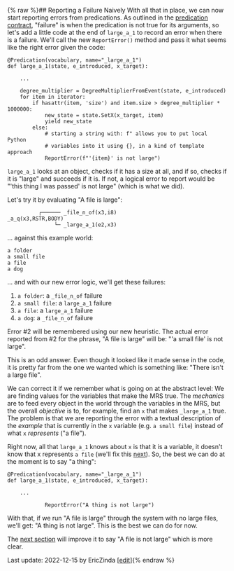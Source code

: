 {% raw %}## Reporting a Failure Naively
With all that in place, we can now start reporting errors from predications. As outlined in the [predication contract](../devhowtoPredicationContract), "failure" is when the predication is not true for its arguments, so let's add a little code at the end of `large_a_1` to record an error when there is a failure. We'll call the new `ReportError()` method and pass it what seems like the right error given the code:

```
@Predication(vocabulary, name="_large_a_1")
def large_a_1(state, e_introduced, x_target):

    ...
    
    degree_multiplier = DegreeMultiplierFromEvent(state, e_introduced)
    for item in iterator:
        if hasattr(item, 'size') and item.size > degree_multiplier * 1000000:
            new_state = state.SetX(x_target, item)
            yield new_state
        else:
            # starting a string with: f" allows you to put local Python
            # variables into it using {}, in a kind of template approach
            ReportError(f"'{item}' is not large")
```

`large_a_1` looks at an object, checks if it has a size at all, and if so, checks if it is "large" and succeeds if it is. If not, a logical error to report would be "'this thing I was passed' is not large" (which is what we did).

Let's try it by evaluating "A file is large":

```
          ┌────── _file_n_of(x3,i8)
_a_q(x3,RSTR,BODY)    
               └─ _large_a_1(e2,x3)
```

... against this example world:

```
a folder
a small file
a file
a dog
```

... and with our new error logic, we'll get these failures:

1. `a folder`: a `_file_n_of` failure
2. `a small file`: a `large_a_1` failure
3. `a file`: a `large_a_1` failure
4. `a dog`: a `_file_n_of` failure

Error #2 will be remembered using our new heuristic. The actual error reported from #2 for the phrase, "A file is large" will be: "'a small file' is not large". 

This is an odd answer.  Even though it looked like it made sense in the code, it is pretty far from the one we wanted which is something like: "There isn't a large file". 

We can correct it if we remember what is going on at the abstract level: We are finding values for the variables that make the MRS true.  The *mechanics* are to feed every object in the world through the variables in the MRS, but the overall *objective* is to, for example, find an `x` that makes `_large_a_1` true.  The problem is that we are reporting the error with a textual description of the *example* that is currently in the `x` variable (e.g. `a small file`) instead of what `x` *represents* ("a file").  

Right now, all that `large_a_1` knows about `x` is that it is a variable, it doesn't know that x represents `a file` (we'll fix this [next](../devhowtoConceptualFailures)). So, the best we can do at the moment is to say "a thing":

```
@Predication(vocabulary, name="_large_a_1")
def large_a_1(state, e_introduced, x_target):
    
    ...
    
            ReportError("A thing is not large")
```

With that, if we run "A file is large" through the system with no large files, we'll get: "A thing is not large".  This is the best we can do for now. 

The [next section](../devhowtoConceptualFailures) will improve it to say "A file is not large" which is more clear.

Last update: 2022-12-15 by EricZinda [[edit](https://github.com/ericzinda/docsproto/edit/main/devhowto/devhowtoReportingAFailure.md)]{% endraw %}